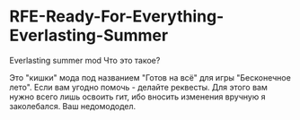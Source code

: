 # RFE-Ready-For-Everything-Everlasting-Summer
Everlasting summer mod
Что это такое?

Это "кишки" мода под названием "Готов на всё" для игры "Бесконечное лето".
Если вам угодно помочь - делайте реквесты.
Для этого вам нужно всего лишь освоить гит, ибо вносить изменения вручную я заколебался.
Ваш недомододел.